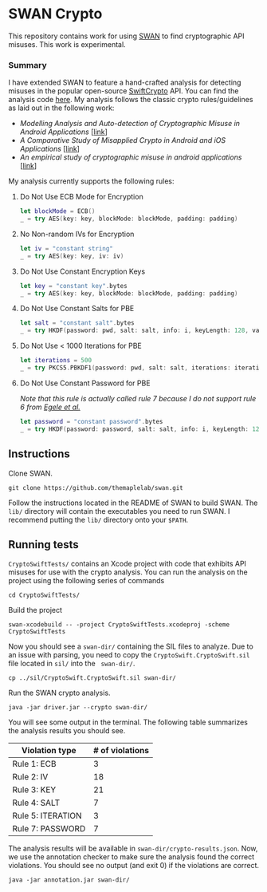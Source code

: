 # SWAN Crypto

This repository contains work for using [SWAN](https://github.com/themaplelab/swan) to find cryptographic API misuses. This work is experimental.

### Summary

I have extended SWAN to feature a hand-crafted analysis for detecting misuses in the popular open-source [SwiftCrypto](https://github.com/krzyzanowskim/CryptoSwift) API. You can find the analysis code [here](https://github.com/themaplelab/swan/blob/spds/jvm/ca.ualberta.maple.swan.spds/src/scala/ca/ualberta/maple/swan/spds/analysis/crypto/CryptoAnalysis.scala). My analysis follows the classic crypto rules/guidelines as laid out in the following work:

- *Modelling Analysis and Auto-detection of Cryptographic Misuse in Android Applications* [[link](https://ieeexplore.ieee.org/document/6945307)]
- *A Comparative Study of Misapplied Crypto in Android and iOS Applications* [[link](https://www.semanticscholar.org/paper/A-Comparative-Study-of-Misapplied-Crypto-in-Android-Feichtner/d3c48ad2e7e67521f5847f596ab8b3ca37f6b5a4)]
- *An empirical study of cryptographic misuse in android applications* [[link](https://dl.acm.org/doi/10.1145/2508859.2516693)]

My analysis currently supports the following rules:

1. Do Not Use ECB Mode for Encryption

   ```swift
   let blockMode = ECB()
   _ = try AES(key: key, blockMode: blockMode, padding: padding)
   ```

2. No Non-random IVs for Encryption

   ```swift
   let iv = "constant string"
   _ = try AES(key: key, iv: iv)
   ```

3. Do Not Use Constant Encryption Keys

   ```swift
   let key = "constant key".bytes
   _ = try AES(key: key, blockMode: blockMode, padding: padding)
   ```

4. Do Not Use Constant Salts for PBE

   ```swift
   let salt = "constant salt".bytes
   _ = try HKDF(password: pwd, salt: salt, info: i, keyLength: 128, variant: .sha2(.sha256))
   ```

5. Do Not Use < 1000 Iterations for PBE

   ```swift
   let iterations = 500
   _ = try PKCS5.PBKDF1(password: pwd, salt: salt, iterations: iterations, keyLength: 128)
   ```

6. Do Not Use Constant Password for PBE
   
   *Note that this rule is actually called rule 7 because I do not support rule 6 from [Egele et al.](https://dl.acm.org/doi/10.1145/2508859.2516693)*

   ```swift
   let password = "constant password".bytes
   _ = try HKDF(password: password, salt: salt, info: i, keyLength: 128, variant: .sha2(.sha256))
   ```

## Instructions

Clone SWAN.

```shell
git clone https://github.com/themaplelab/swan.git
```

Follow the instructions located in the README of SWAN to build SWAN. The `lib/` directory will contain the executables you need to run SWAN. I recommend putting the `lib/` directory onto your `$PATH`.

## Running tests

`CryptoSwiftTests/` contains an Xcode project with code that exhibits API misuses for use with the crypto analysis. You can run the analysis on the project using the following series of commands

```shell
cd CryptoSwiftTests/
```

Build the project

```shell
swan-xcodebuild -- -project CryptoSwiftTests.xcodeproj -scheme CryptoSwiftTests
```

Now you should see a `swan-dir/` containing the SIL files to analyze. Due to an issue with parsing, you need to copy  the `CryptoSwift.CryptoSwift.sil` file located in `sil/` into the ` swan-dir/`.

```shell
cp ../sil/CryptoSwift.CryptoSwift.sil swan-dir/
```

Run the SWAN crypto analysis.

```
java -jar driver.jar --crypto swan-dir/
```

You will see some output in the terminal. The following table summarizes the analysis results you should see.

| Violation type    | # of violations |
| ----------------- | --------------- |
| Rule 1: ECB       | 3               |
| Rule 2: IV        | 18              |
| Rule 3: KEY       | 21              |
| Rule 4: SALT      | 7               |
| Rule 5: ITERATION | 3               |
| Rule 7: PASSWORD  | 7               |

The analysis results will be available in `swan-dir/crypto-results.json`. Now, we use the annotation checker to make sure the analysis found the correct violations. You should see no output (and exit 0) if the violations are correct.

```
java -jar annotation.jar swan-dir/
```

